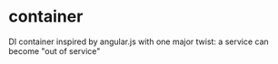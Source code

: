 # container
DI container inspired by angular.js with one major twist: a service can become "out of service" 
